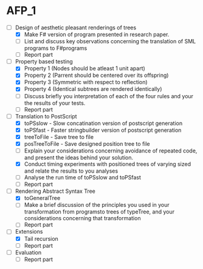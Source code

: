 # AFP_1

- [ ] Design of aesthetic pleasant renderings of trees  
  - [x] Make F# version of program presented in research paper. 
  - [ ] List and discuss key observations concerning the translation of SML programs to F#programs
  - [ ] Report part
- [ ] Property based testing
  - [x] Property 1 (Nodes should be atleast 1 unit apart)
  - [x] Property 2 (Parrent should be centered over its offspring)
  - [x] Property 3 (Symmetric with respect to reflection)
  - [x] Property 4 (Identical subtrees are rendered identically)
  - [ ] Discuss briefly you interpretation of each of the four rules and your the results of your tests.
  - [ ] Report part
- [ ] Translation to PostScript
  - [x] toPSslow - Slow concatination version of postscript generation
  - [x] toPSfast - Faster stringbuilder version of postscript generation
  - [x] treeToFile - Save tree to file
  - [x] posTreeToFile - Save designed position tree to file
  - [ ] Explain your considerations concerning avoidance of repeated code, and present the ideas behind your solution.
  - [x] Conduct timing experiments with positioned trees of varying sized and relate the results to you analyses
  - [ ] Analyse the run time of toPSslow and toPSfast
  - [ ] Report part
- [ ] Rendering Abstract Syntax Tree
  - [x] toGeneralTree
  - [ ] Make a brief discussion of the principles you used in your transformation from programsto trees of typeTree<string>, and your considerations concerning that transformation
  - [ ] Report part
- [ ] Extensions
  - [x] Tail recursion
  - [ ] Report part
- [ ] Evaluation
  - [ ] Report part
